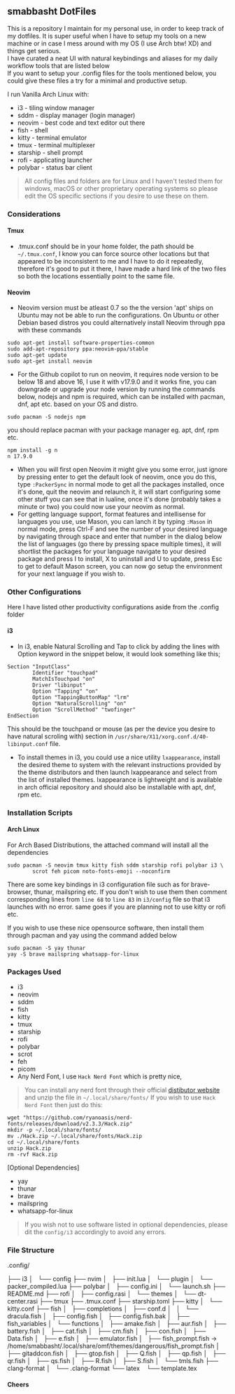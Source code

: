 ## smabbasht DotFiles

This is a repository I maintain for my personal use, in order to keep track of my dotfiles. It is super useful when I
have to setup my tools on a new machine or in case I mess around with my OS (I use Arch btw! XD) and things get serious. <br>
I have curated a neat UI with natural keybindings and aliases for my daily workflow tools that are listed below <br>
If you want to setup your .config files for the tools mentioned below, you could give these files a try for a minimal and productive setup.

I run Vanilla Arch Linux with:

*   i3 - tiling window manager
*   sddm - display manager (login manager)
*   neovim - best code and text editor out there
*   fish - shell
*   kitty - terminal emulator
*   tmux - terminal multiplexer
*   starship - shell prompt
*   rofi - applicating launcher
*   polybar - status bar client

> All config files and folders are for Linux and I haven't tested them for windows, macOS or other proprietary operating
> systems so please edit the OS specific sections if you desire to use these on them.

### Considerations

#### Tmux

*   .tmux.conf should be in your home folder, the path should be `~/.tmux.conf`, I know you can force source other
    locations but that appeared to be inconsistent to me and I have to do it repeatedly, therefore it's good to put it there, I have
    made a hard link of the two files so both the locations essentially point to the same file.

#### Neovim

*   Neovim version must be atleast 0.7 so the the version 'apt' ships on Ubuntu may not be able to run the configurations.
    On Ubuntu or other Debian based distros you could alternatively install Neovim through ppa with these commands <br>

<!---->

    sudo apt-get install software-properties-common
    sudo add-apt-repository ppa:neovim-ppa/stable
    sudo apt-get update
    sudo apt-get install neovim

*   For the Github copilot to run on neovim, it requires node version to be below 18 and above 16, I use it with v17.9.0 and it works
    fine, you can downgrade or upgrade your node version by running the commands below, nodejs and npm is required, which can
    be installed with pacman, dnf, apt etc. based on your OS and distro.

<!---->

    sudo pacman -S nodejs npm

you should replace pacman with your package manager eg. apt, dnf, rpm etc.

    npm install -g n
    n 17.9.0

*   When you will first open Neovim it might give you some error, just ignore by pressing enter to get the default look of neovim,
    once you do this, type `:PackerSync` in normal mode to get all the packages installed, once it's done, quit the neovim and
    relaunch it, it will start configuring some other stuff you can see that in lualine, once it's done (probably takes a minute or two)
    you could now use your neovim as normal.
*   For getting language support, format features and intellisense for languages you use, use Mason, you can lanch it by typing `:Mason`
    in normal mode, press Ctrl-F and see the number of your desired language by navigating through space and enter that number in the dialog
    below the list of languages (go there by pressing space multiple times), it will shortlist the packages for your language navigate to
    your desired package and press I to install, X to uninstall and U to update, press Esc to get to default Mason screen, you can now go
    setup the environment for your next language if you wish to.

### Other Configurations

Here I have listed other productivity configurations aside from the .config folder <br>

#### i3

*   In i3, enable Natural Scrolling and Tap to click by adding the lines with Option keyword in the snippet below, it would look something like this;

<!---->

    Section "InputClass"
            Identifier "touchpad"
            MatchIsTouchpad "on"
            Driver "libinput"
            Option "Tapping" "on"
            Option "TappingButtonMap" "lrm"
            Option "NaturalScrolling" "on"
            Option "ScrollMethod" "twofinger"
    EndSection

This should be the touchpand or mouse (as per the device you desire to have natural scroling with) section in `/usr/share/X11/xorg.conf.d/40-libinput.conf` file.

*   To install themes in i3, you could use a nice utility `lxappearance`, install the desired theme to system with the relevant instructions provided by the theme distributors and then launch lxappearance and select from the list of installed themes. lxappearance is lightweight and is available in arch official repository and should also be installable with apt, dnf, rpm etc.

### Installation Scripts

#### Arch Linux

For Arch Based Distributions, the attached command will install all the dependencies
```
sudo pacman -S neovim tmux kitty fish sddm starship rofi polybar i3 \
        scrot feh picom noto-fonts-emoji --noconfirm
```
There are some key bindings in i3 configuration file such as for brave-browser, thunar, mailspring etc. If you don't wish to use them then comment corresponding lines 
from `line 68` to `line 83` in `i3/config` file so that i3 launches with no error. same goes if you are planning not to use kitty or rofi etc.

If you wish to use these nice opensource software, then install them through pacman and yay using the command added below
```
sudo pacman -S yay thunar 
yay -S brave mailspring whatsapp-for-linux
```

### Packages Used
- i3
- neovim
- sddm
- fish
- kitty
- tmux
- starship
- rofi
- polybar
- scrot
- feh
- picom
- Any Nerd Font, I use `Hack Nerd Font` which is pretty nice, 
> You can install any nerd font through their official [distibutor website](https://www.nerdfonts.com/) and unzip the file in `~/.local/share/fonts/`
If you wish to use `Hack Nerd Font` then just do this:
```
wget "https://github.com/ryanoasis/nerd-fonts/releases/download/v2.3.3/Hack.zip"
mkdir -p ~/.local/share/fonts/
mv ./Hack.zip ~/.local/share/fonts/Hack.zip
cd ~/.local/share/fonts
unzip Hack.zip
rm -rvf Hack.zip
```
[Optional Dependencies] 
- yay
- thunar
- brave
- mailspring
- whatsapp-for-linux

> If you wish not to use software listed in optional dependencies, 
> please dit the `config/i3` accordingly to avoid any errors.

### File Structure

.config/

├── i3
│   └── config
├── nvim
│   ├── init.lua
│   └── plugin
│       └── packer_compiled.lua
├── polybar
│   ├── config.ini
│   └── launch.sh
├── README.md
├── rofi
│   ├── config.rasi
│   └── themes
│       └── dt-center.rasi
├── tmux
├── .tmux.conf
├── starship.toml
├── kitty
│   └── kitty.conf
├── fish
│   ├── completions
│   ├── conf.d
│   │   └── dracula.fish
│   ├── config.fish
│   ├── config.fish.bak
│   ├── fish_variables
│   └── functions
│       ├── amake.fish
│       ├── aur.fish
│       ├── battery.fish
│       ├── cat.fish
│       ├── cm.fish
│       ├── con.fish
│       ├── Data.fish
│       ├── e.fish
│       ├── emulator.fish
│       ├── fish_prompt.fish -> /home/smabbasht/.local/share/omf/themes/dangerous/fish_prompt.fish
│       ├── gitaddcon.fish
│       ├── gtop.fish
│       ├── Q.fish
│       ├── qp.fish
│       ├── qr.fish
│       ├── qs.fish
│       ├── R.fish
│       ├── S.fish
│       └── tmls.fish
├── clang-format
│   └── .clang-format
└── latex
    └── template.tex


#### Cheers
